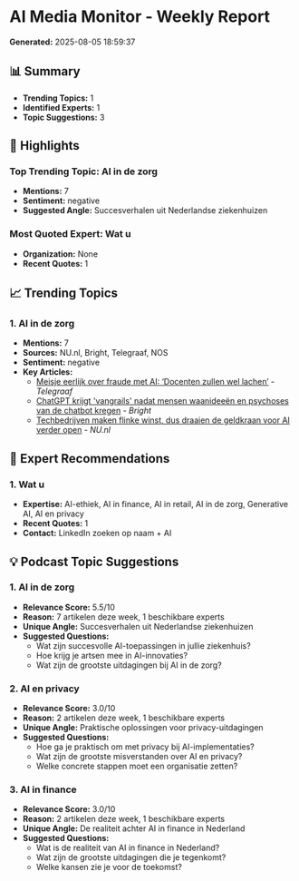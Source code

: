 # AI Media Monitor - Weekly Report
**Generated:** 2025-08-05 18:59:37

## 📊 Summary
- **Trending Topics:** 1
- **Identified Experts:** 1
- **Topic Suggestions:** 3

## 🌟 Highlights
### Top Trending Topic: AI in de zorg
- **Mentions:** 7
- **Sentiment:** negative
- **Suggested Angle:** Succesverhalen uit Nederlandse ziekenhuizen

### Most Quoted Expert: Wat u
- **Organization:** None
- **Recent Quotes:** 1

## 📈 Trending Topics
### 1. AI in de zorg
- **Mentions:** 7
- **Sources:** NU.nl, Bright, Telegraaf, NOS
- **Sentiment:** negative
- **Key Articles:**
  - [Meisje eerlijk over fraude met AI: ‘Docenten zullen wel lachen’](https://www.telegraaf.nl/video/meisje-eerlijk-over-fraude-met-ai-docenten-zullen-wel-lachen/81960566.html) - *Telegraaf*
  - [ChatGPT krijgt 'vangrails' nadat mensen waanideeën en psychoses van de chatbot kregen](https://www.bright.nl/nieuws/1679963/chatgpt-krijgt-vangrails-nadat-mensen-waanidee-n-en-psychoses-van-chatbot-kregen.html) - *Bright*
  - [Techbedrijven maken flinke winst, dus draaien de geldkraan voor AI verder open](https://www.nu.nl/tech/6364743/techbedrijven-maken-flinke-winst-dus-draaien-de-geldkraan-voor-ai-verder-open.html) - *NU.nl*

## 👥 Expert Recommendations
### 1. Wat u
- **Expertise:** AI-ethiek, AI in finance, AI in retail, AI in de zorg, Generative AI, AI en privacy
- **Recent Quotes:** 1
- **Contact:** LinkedIn zoeken op naam + AI

## 💡 Podcast Topic Suggestions
### 1. AI in de zorg
- **Relevance Score:** 5.5/10
- **Reason:** 7 artikelen deze week, 1 beschikbare experts
- **Unique Angle:** Succesverhalen uit Nederlandse ziekenhuizen
- **Suggested Questions:**
  - Wat zijn succesvolle AI-toepassingen in jullie ziekenhuis?
  - Hoe krijg je artsen mee in AI-innovaties?
  - Wat zijn de grootste uitdagingen bij AI in de zorg?

### 2. AI en privacy
- **Relevance Score:** 3.0/10
- **Reason:** 2 artikelen deze week, 1 beschikbare experts
- **Unique Angle:** Praktische oplossingen voor privacy-uitdagingen
- **Suggested Questions:**
  - Hoe ga je praktisch om met privacy bij AI-implementaties?
  - Wat zijn de grootste misverstanden over AI en privacy?
  - Welke concrete stappen moet een organisatie zetten?

### 3. AI in finance
- **Relevance Score:** 3.0/10
- **Reason:** 2 artikelen deze week, 1 beschikbare experts
- **Unique Angle:** De realiteit achter AI in finance in Nederland
- **Suggested Questions:**
  - Wat is de realiteit van AI in finance in Nederland?
  - Wat zijn de grootste uitdagingen die je tegenkomt?
  - Welke kansen zie je voor de toekomst?
